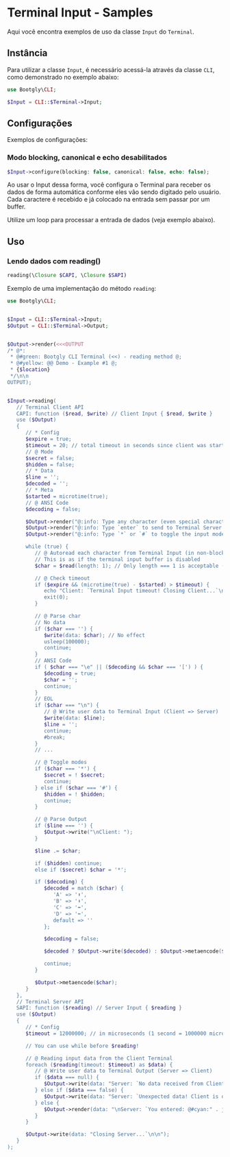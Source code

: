 # Terminal Input - Samples

Aqui você encontra exemplos de uso da classe `Input` do `Terminal`.

## Instância

Para utilizar a classe `Input`, é necessário acessá-la através da classe `CLI`, como demonstrado no exemplo abaixo:

```php
use Bootgly\CLI;

$Input = CLI::$Terminal->Input;
```

## Configurações

Exemplos de configurações:

### Modo blocking, canonical e echo desabilitados

```php
$Input->configure(blocking: false, canonical: false, echo: false);
```

Ao usar o Input dessa forma, você configura o Terminal para receber os dados de forma automática conforme eles vão sendo digitado pelo usuário. Cada caractere é recebido e já colocado na entrada sem passar por um buffer.

Utilize um loop para processar a entrada de dados (veja exemplo abaixo).

## Uso

### Lendo dados com reading()

```php
reading(\Closure $CAPI, \Closure $SAPI)
```

Exemplo de uma implementação do método `reading`:

```php
use Bootgly\CLI;


$Input = CLI::$Terminal->Input;
$Output = CLI::$Terminal->Output;


$Output->render(<<<OUTPUT
/* @*:
 * @#green: Bootgly CLI Terminal (<<) - reading method @;
 * @#yellow: @@ Demo - Example #1 @;
 * {$location}
 */\n\n
OUTPUT);


$Input->reading(
   // Terminal Client API
   CAPI: function ($read, $write) // Client Input { $read, $write }
   use ($Output)
   {
      // * Config
      $expire = true;
      $timeout = 20; // total timeout in seconds since client was started
      // @ Mode
      $secret = false;
      $hidden = false;
      // * Data
      $line = '';
      $decoded = '';
      // * Meta
      $started = microtime(true);
      // @ ANSI Code
      $decoding = false;

      $Output->render("@:info: Type any character (even special characters)...\n");
      $Output->render("@:info: Type `enter` to send to Terminal Server... @;\n");
      $Output->render("@:info: Type `*` or `#` to toggle the input mode to secret/hidden... @;\n\n");

      while (true) {
         // @ Autoread each character from Terminal Input (in non-blocking mode)
         // This is as if the terminal input buffer is disabled
         $char = $read(length: 1); // Only length === 1 is acceptable (for now)

         // @ Check timeout
         if ($expire && (microtime(true) - $started) > $timeout) {
            echo "Client: `Terminal Input timeout! Closing Client...`\n\n";
            exit(0);
         }

         // @ Parse char
         // No data
         if ($char === '') {
            $write(data: $char); // No effect
            usleep(100000);
            continue;
         }
         // ANSI Code
         if ( $char === "\e" || ($decoding && $char === '[') ) {
            $decoding = true;
            $char = '';
            continue;
         }
         // EOL
         if ($char === "\n") {
            // @ Write user data to Terminal Input (Client => Server)
            $write(data: $line);
            $line = '';
            continue;
            #break;
         }
         // ...

         // @ Toggle modes
         if ($char === '*') {
            $secret = ! $secret;
            continue;
         } else if ($char === '#') {
            $hidden = ! $hidden;
            continue;
         }

         // @ Parse Output
         if ($line === '') {
            $Output->write("\nClient: ");
         }

         $line .= $char;

         if ($hidden) continue;
         else if ($secret) $char = '*';

         if ($decoding) {
            $decoded = match ($char) {
               'A' => '⬆️',
               'B' => '⬇️',
               'C' => '➡️',
               'D' => '⬅️',
               default => ''
            };

            $decoding = false;

            $decoded ? $Output->write($decoded) : $Output->metaencode($char);

            continue;
         }

         $Output->metaencode($char);
      }
   },
   // Terminal Server API
   SAPI: function ($reading) // Server Input { $reading }
   use ($Output)
   {
      // * Config
      $timeout = 12000000; // in microseconds (1 second = 1000000 microsecond)

      // You can use while before $reading!

      // @ Reading input data from the Client Terminal
      foreach ($reading(timeout: $timeout) as $data) {
         // @ Write user data to Terminal Output (Server => Client)
         if ($data === null) {
            $Output->write(data: "Server: `No data received from Client. Timeout reached?`\n");
         } else if ($data === false) {
            $Output->write(data: "Server: `Unexpected data! Client is dead?`\n");
         } else {
            $Output->render(data: "\nServer: `You entered: @#cyan:" . json_encode($data) . " @;`\n\n");
         }
      }

      $Output->write(data: "Closing Server...`\n\n");
   }
);
```
